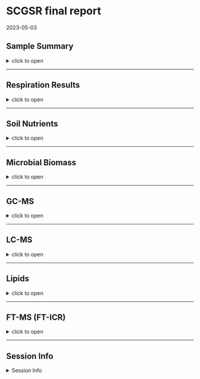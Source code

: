 SCGSR final report
================
2023-05-03

## Sample Summary

<details>
<summary>
click to open
</summary>

Soils from northwest Alaska were homogenized and pre-incubated at -2 and
-6 degrees Celsius for three months after which they were incubated at
2,4,6,8,10 degrees Celsius for one week. After the week long incubation
soils were extracted using 0.5M K2SO4, and chloroform extracted to
measure microbial biomass and nutrient concentrations. Sub-samples were
also sent to PNNL for MPLEx (Methanol chloroform extraction) to provide
more comprehensive analysis of the molecular composition of organic
matter using FT-ICR, NMR, GC-MS and LC-MS techniques. Lipidomics were
also performed to ascertain if there were any significant shifts in
microbial biomass.

</details>

------------------------------------------------------------------------

## Respiration Results

<details>
<summary>
click to open
</summary>

Respiration measurements were taken daily during the incubation using a
Li-850 bench top respiration unit. Below are the respiration rates for
each sample, as well as the calculates total C respired. Respiration
varied significantly by incubation day, incubation temperature (LME, p
\< 0.001), and pre-incubation temperature (LME, p = 0. 0137). Asterisks
signify significant variation in ANOVA analysis (p\<0.05).

![](SCGSR_Final_data_report2_files/figure-gfm/unnamed-chunk-1-1.png)<!-- -->

</details>

------------------------------------------------------------------------

## Soil Nutrients

<details>
<summary>
click to open
</summary>

Soil K2SO4 extracts were utilized to measure ammonium, Nitrate, Total
free primary amines, phosphate, Total reducing sugars. Below are the
concentration data. An asterisks indicates a significant (p\<= 0.05,
ANOVA) difference in pre-incubation temperature. Overall ANOVA showed
that TRS changed significantly due to pre-incubation, incubation
temperature, and the interaction (ANOVA, p \< 0.001). Pre-incubated
moderate freeze soil TRS concentrations remained similar to
non-incubated soils which had significantly higher concentrations than
pre-incubated mild freeze soils (ANOVA, f = 18.18, p \< 0.013). Though
there was a trend for pre-incubated and incubated soils to have
increased concentrations of all N forms (Ammonium, Nitrate, and TFPA)
when compared to non-incubated soils, the pre-incubation temperatures
showed no significant differences after the incubation (ANOVA, p\>
0.0696405). Pre-incubation and incubation temperatures had little to no
effect on phosphate concentrations in incubated soils (ANOVA, p \> 0.49)

![](SCGSR_Final_data_report2_files/figure-gfm/unnamed-chunk-2-1.png)<!-- -->
![](SCGSR_Final_data_report2_files/figure-gfm/unnamed-chunk-3-1.png)<!-- -->

</details>

------------------------------------------------------------------------

## Microbial Biomass

<details>
<summary>
click to open
</summary>

Microbial biomass C and N was measures to identify changes in biomass
through the incubation. An asterisks indicates a significant (p\<= 0.05)
difference in pre-incubation temperature.Overall, MBC following the
incubation was significantly greater in soils that experienced the
moderate freeze compared to mild freeze (ANOVA, f = 5.19, p = 0.0138),
whereas incubation temperature and interaction did not affect MBC
significantly (ANOVA, p \> 0.071). For soils that experienced moderate
freeze, post-incubation MBC remained more or less unchanged compared to
T0 (Dunnett, p \> 0.25). On the other hand, soils that experienced mild
freeze had numerically lower MBC compared to T0; however, these values
were highly variable and therefore not significant overall (Dunnett, p
\> 0.25).

![](SCGSR_Final_data_report2_files/figure-gfm/unnamed-chunk-4-1.png)<!-- -->

</details>

------------------------------------------------------------------------

## GC-MS

<details>
<summary>
click to open
</summary>

Below is the relative quantification of compounds identified by gas
chromatography within the MPLEx extracts.Little to no variation was
identified that corresponds to the more broad metrics above in the soil
nutrient section.The statistics suggested that incubation temperature
induced significant variation for all compounds and saccharides only
(p\<0.022, PERMANOVA), though separation was not identifiable on the
PCAs. The majority of compounds measured were unidentified.

#### PCA

<img src="SCGSR_Final_data_report2_files/figure-gfm/unnamed-chunk-5-1.png" width="50%" /><img src="SCGSR_Final_data_report2_files/figure-gfm/unnamed-chunk-5-2.png" width="50%" />

</details>

------------------------------------------------------------------------

## LC-MS

<details>
<summary>
click to open
</summary>

Below is the relative quantification of compounds identified by liquid
chromatography within the MPLEx extracts.Little to no variation was
identified that corresponds to the more broad metrics above in the soil
nutrient section.The statistics suggested that incubation temperature
induced significant variation for all compounds and saccharides only
(p\<0.005, PERMANOVA), though separation was not identifiable on the
PCAs. The majority of compounds measured were unidentified.

#### PCA

<img src="SCGSR_Final_data_report2_files/figure-gfm/unnamed-chunk-6-1.png" width="50%" /><img src="SCGSR_Final_data_report2_files/figure-gfm/unnamed-chunk-6-2.png" width="50%" /><img src="SCGSR_Final_data_report2_files/figure-gfm/unnamed-chunk-6-3.png" width="50%" />

</details>

------------------------------------------------------------------------

## Lipids

<details>
<summary>
click to open
</summary>

Lipid analysis was done via liquid chrometography on MEPLEx extracts.
Some variation was identified between pre-incubation temperatures,
though little was biologically significant. Conclusion that small
changes in biomass were present but not significant. Incubation
temperature induced significant variation for lipids in the negative
mode only (p=0.009, PERMANOVA), though separation was not identifiable
on the PCAs. A big missing piece to this analysis would be community
composition.

<img src="SCGSR_Final_data_report2_files/figure-gfm/unnamed-chunk-7-1.png" width="100%" />

<img src="SCGSR_Final_data_report2_files/figure-gfm/unnamed-chunk-8-1.png" width="50%" /><img src="SCGSR_Final_data_report2_files/figure-gfm/unnamed-chunk-8-2.png" width="50%" />

</details>

------------------------------------------------------------------------

## FT-MS (FT-ICR)

<details>
<summary>
click to open
</summary>

FTICR was performed on MEPLEx extracts to gain a qualitative
understanding of the changes in organic matter composition after the
incubation. We identified differences in the total number of unique
compounds between mild and moderate freeze soils, before and after the
incubation. Unique compounds between mild and moderate freeze soils are
visualized on van krevelen diagrams corresponding to H/C (hydrogen to
carbon) vs. O/C (oxygen to carbon) content. This could be indicative of
microbial processing of organic matter and production of new organic
compounds. The PCA with both layers showed no separation based on pre
incubation and incubation temperature. When looking at non-polar layer
PCA we see a separation between the mild and moderate freeze driven by
the aromatics, and condensed aromatics in the mild freeze samples. The
pre incubation explains ~17% of the variation while the incubation
explains ~18% of the variation (PERMANOVA, F \> 5.54, p = 0.001).

#### FTICR Van krevelen diagrams:

![](SCGSR_Final_data_report2_files/figure-gfm/unnamed-chunk-9-1.png)<!-- -->

![](SCGSR_Final_data_report2_files/figure-gfm/unnamed-chunk-10-1.png)<!-- -->

#### Unique peaks at each incubation temperature

<img src="SCGSR_Final_data_report2_files/figure-gfm/unnamed-chunk-11-1.png" width="100%" />

    ## NULL

| Class              | -2_Pre | -6_Pre | -2_2 | -6_2 | -2_4 | -6_4 | -2_6 | -6_6 | -2_8 | -6_8 | -2_10 | -6_10 |
|:-------------------|-------:|-------:|-----:|-----:|-----:|-----:|-----:|-----:|-----:|-----:|------:|------:|
| aliphatic          |    313 |    114 |  465 |   49 |  402 |   56 |  408 |   46 |  520 |   14 |   566 |    60 |
| aromatic           |     34 |     13 |   18 |   16 |   21 |   14 |   13 |   18 |   48 |    3 |    21 |    35 |
| condensed aromatic |     15 |      2 |   27 |    3 |   NA |   18 |    9 |    3 |   25 |   NA |     7 |     9 |
| unsaturated/lignin |     85 |     79 |   86 |   54 |   69 |   42 |   57 |   27 |  166 |    9 |    69 |    75 |

Unique between preincubation temperatures at each incubation temperature

#### Relative Abundance of each molecular class

![](SCGSR_Final_data_report2_files/figure-gfm/unnamed-chunk-12-1.png)<!-- -->

#### PCA results:

<img src="SCGSR_Final_data_report2_files/figure-gfm/unnamed-chunk-13-1.png" width="50%" /><img src="SCGSR_Final_data_report2_files/figure-gfm/unnamed-chunk-13-2.png" width="50%" /><img src="SCGSR_Final_data_report2_files/figure-gfm/unnamed-chunk-13-3.png" width="50%" />

</details>

------------------------------------------------------------------------

## Session Info

<details>
<summary>
Session Info
</summary>

Date run: 2024-05-31

    ## R version 4.3.2 (2023-10-31 ucrt)
    ## Platform: x86_64-w64-mingw32/x64 (64-bit)
    ## Running under: Windows 11 x64 (build 22631)
    ## 
    ## Matrix products: default
    ## 
    ## 
    ## locale:
    ## [1] LC_COLLATE=English_United States.utf8 
    ## [2] LC_CTYPE=English_United States.utf8   
    ## [3] LC_MONETARY=English_United States.utf8
    ## [4] LC_NUMERIC=C                          
    ## [5] LC_TIME=English_United States.utf8    
    ## 
    ## time zone: America/Los_Angeles
    ## tzcode source: internal
    ## 
    ## attached base packages:
    ## [1] grid      stats     graphics  grDevices utils     datasets  methods  
    ## [8] base     
    ## 
    ## other attached packages:
    ##  [1] ropls_1.34.0        trelliscopejs_0.2.6 pmartR_2.4.1       
    ##  [4] agricolae_1.3-7     knitr_1.45          nlme_3.1-163       
    ##  [7] cowplot_1.1.1       ggpubr_0.6.0        janitor_2.2.0      
    ## [10] pracma_2.4.4        reshape2_1.4.4      ggbiplot_0.55      
    ## [13] scales_1.3.0        vegan_2.6-4         lattice_0.21-9     
    ## [16] permute_0.9-7       lubridate_1.9.3     forcats_1.0.0      
    ## [19] stringr_1.5.1       purrr_1.0.2         readr_2.1.4        
    ## [22] tidyr_1.3.0         tibble_3.2.1        ggplot2_3.4.4      
    ## [25] tidyverse_2.0.0     dplyr_1.1.4         plyr_1.8.9         
    ## [28] tarchetypes_0.7.9   targets_1.3.2      
    ## 
    ## loaded via a namespace (and not attached):
    ##   [1] rstudioapi_0.15.0           jsonlite_1.8.8             
    ##   [3] MultiAssayExperiment_1.28.0 magrittr_2.0.3             
    ##   [5] farver_2.1.1                rmarkdown_2.25             
    ##   [7] fs_1.6.3                    zlibbioc_1.48.0            
    ##   [9] vctrs_0.6.4                 RCurl_1.98-1.14            
    ##  [11] MultiDataSet_1.30.0         base64enc_0.1-3            
    ##  [13] rstatix_0.7.2               webshot_0.5.5              
    ##  [15] htmltools_0.5.7             S4Arrays_1.2.0             
    ##  [17] progress_1.2.2              broom_1.0.5                
    ##  [19] SparseArray_1.2.3           htmlwidgets_1.6.4          
    ##  [21] plotly_4.10.3               qqman_0.1.9                
    ##  [23] igraph_1.5.1                mime_0.12                  
    ##  [25] lifecycle_1.0.4             iterators_1.0.14           
    ##  [27] pkgconfig_2.0.3             Matrix_1.6-1.1             
    ##  [29] R6_2.5.1                    fastmap_1.1.1              
    ##  [31] GenomeInfoDbData_1.2.11     MatrixGenerics_1.14.0      
    ##  [33] shiny_1.8.0                 snakecase_0.11.1           
    ##  [35] digest_0.6.33               colorspace_2.1-0           
    ##  [37] S4Vectors_0.40.2            ps_1.7.5                   
    ##  [39] GenomicRanges_1.54.1        base64url_1.4              
    ##  [41] labeling_0.4.3              fansi_1.0.5                
    ##  [43] timechange_0.2.0            httr_1.4.7                 
    ##  [45] abind_1.4-5                 mgcv_1.9-0                 
    ##  [47] compiler_4.3.2              withr_2.5.2                
    ##  [49] backports_1.4.1             carData_3.0-5              
    ##  [51] highr_0.10                  ggsignif_0.6.4             
    ##  [53] MASS_7.3-60                 DelayedArray_0.28.0        
    ##  [55] tools_4.3.2                 httpuv_1.6.12              
    ##  [57] glue_1.6.2                  callr_3.7.3                
    ##  [59] promises_1.2.1              checkmate_2.3.0            
    ##  [61] cluster_2.1.4               generics_0.1.3             
    ##  [63] gtable_0.3.4                tzdb_0.4.0                 
    ##  [65] data.table_1.14.8           hms_1.1.3                  
    ##  [67] car_3.1-2                   utf8_1.2.4                 
    ##  [69] XVector_0.42.0              BiocGenerics_0.48.1        
    ##  [71] foreach_1.5.2               pillar_1.9.0               
    ##  [73] ggExtra_0.10.1              limma_3.58.1               
    ##  [75] later_1.3.1                 splines_4.3.2              
    ##  [77] AlgDesign_1.2.1             tidyselect_1.2.0           
    ##  [79] miniUI_0.1.1.1              IRanges_2.36.0             
    ##  [81] SummarizedExperiment_1.32.0 stats4_4.3.2               
    ##  [83] xfun_0.41                   Biobase_2.62.0             
    ##  [85] statmod_1.5.0               matrixStats_1.2.0          
    ##  [87] stringi_1.8.2               lazyeval_0.2.2             
    ##  [89] yaml_2.3.7                  evaluate_0.23              
    ##  [91] codetools_0.2-19            DistributionUtils_0.6-1    
    ##  [93] cli_3.6.1                   xtable_1.8-4               
    ##  [95] munsell_0.5.0               processx_3.8.2             
    ##  [97] Rcpp_1.0.11                 GenomeInfoDb_1.38.5        
    ##  [99] parallel_4.3.2              ellipsis_0.3.2             
    ## [101] autocogs_0.1.4              prettyunits_1.2.0          
    ## [103] mclust_6.0.1                calibrate_1.7.7            
    ## [105] bitops_1.0-7                viridisLite_0.4.2          
    ## [107] crayon_1.5.2                rlang_1.1.2

</details>

